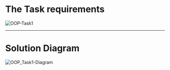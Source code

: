 # The Task requirements
![OOP-Task1](https://github.com/Zeyad2003/Fawry-Internship/assets/87117386/e844256a-c581-4a32-8702-3192546188e3)

---

# Solution Diagram
![OOP_Task1-Diagram](https://github.com/Zeyad2003/Fawry-Internship/assets/87117386/8cbc00ae-8c50-4e64-930c-c3df29fae80b)
